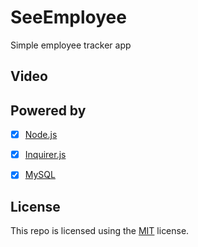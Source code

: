 # SeeEmployee
Simple employee tracker app

## Video


## Powered by
- [x] [Node.js](https://nodejs.org/en/)
- [x] [Inquirer.js](https://www.npmjs.com/package/inquirer)
- [x] [MySQL](https://www.npmjs.com/package/mysql)


## License
This repo is licensed using the [MIT](https://choosealicense.com/licenses/mit/) license.